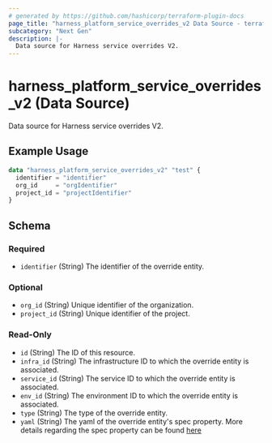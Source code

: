 ```yaml
---
# generated by https://github.com/hashicorp/terraform-plugin-docs
page_title: "harness_platform_service_overrides_v2 Data Source - terraform-provider-harness"
subcategory: "Next Gen"
description: |-
  Data source for Harness service overrides V2.
---
```


# harness_platform_service_overrides_v2 (Data Source)

Data source for Harness service overrides V2.

## Example Usage

```terraform
data "harness_platform_service_overrides_v2" "test" {
  identifier = "identifier"
  org_id     = "orgIdentifier"
  project_id = "projectIdentifier"
}
```

<!-- schema generated by tfplugindocs -->
## Schema

### Required

- `identifier` (String) The identifier of the override entity.

### Optional

- `org_id` (String) Unique identifier of the organization.
- `project_id` (String) Unique identifier of the project.

### Read-Only

- `id` (String) The ID of this resource.
- `infra_id` (String) The infrastructure ID to which the override entity is associated.
- `service_id` (String) The service ID to which the override entity is associated.
- `env_id` (String) The environment ID to which the override entity is associated.
- `type` (String) The type of the override entity.
- `yaml` (String) The yaml of the override entity's spec property. More details regarding the spec property can be found [here](https://apidocs.harness.io/tag/ServiceOverrides#operation/createServiceOverride!path=spec&t=request)
